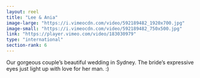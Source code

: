 ```yaml
---
layout: reel
title: "Lee & Ania"
image-large: "https://i.vimeocdn.com/video/592189482_1920x700.jpg"
image-small: "https://i.vimeocdn.com/video/592189482_750x500.jpg"
link: "https://player.vimeo.com/video/183030979"
type: "international"
section-rank: 6
---
```

Our gorgeous couple’s beautiful wedding in Sydney. The bride’s expressive eyes just light up with love for her man. :)